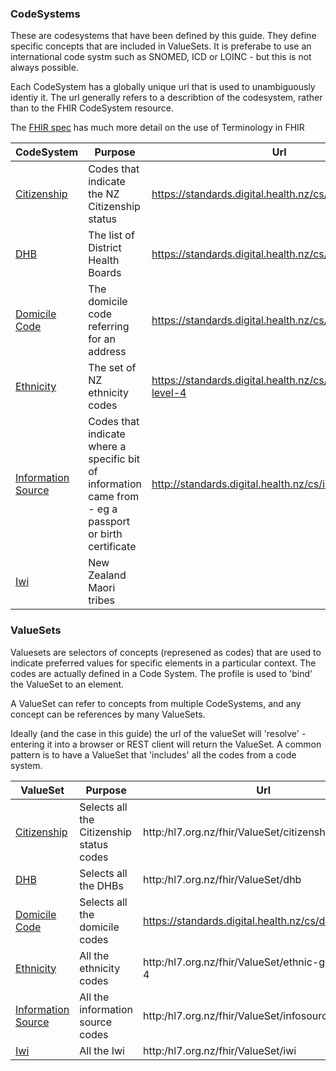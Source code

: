 ### CodeSystems

These are codesystems that have been defined by this guide. They define specific concepts that are included in ValueSets. It is preferabe to use an international code systm such as SNOMED, ICD or LOINC - but this is not always possible.

Each CodeSystem has a globally unique url that is used to unambiguously identiy it. The url generally refers to a describtion of the codesystem, rather than to the FHIR CodeSystem resource.

The [FHIR spec](http://hl7.org/fhir/terminology-module.html) has much more detail on the use of Terminology in FHIR

| CodeSystem | Purpose | Url |
| --- | --- | --- |
| [Citizenship](CodeSystem-citizenshipStatus.html) | Codes that indicate the NZ Citizenship status | https://standards.digital.health.nz/cs/citizenshipstatus |
| [DHB](CodeSystem-dhb.html) | The list of District Health Boards | https://standards.digital.health.nz/cs/dhb-code |
| [Domicile Code](CodeSystem-domicileCode.html) | The domicile code referring for an address | https://standards.digital.health.nz/cs/domicileCode |
| [Ethnicity](CodeSystem-ethnicityL4.html) | The set of NZ ethnicity codes | https://standards.digital.health.nz/cs/ethnic-group-level-4 |
| [Information Source](CodeSystem-infosource.html) | Codes that indicate where a specific bit of information came from - eg a passport or birth certificate  | http://standards.digital.health.nz/cs/infosource |
| [Iwi](CodeSystem-Iwi.html) | New Zealand Maori tribes |  |


### ValueSets

Valuesets are selectors of concepts (represened as codes) that are used to indicate preferred values for specific elements in a particular context. The codes are actually defined in a Code System. The profile is used to 'bind' the ValueSet to an element.

A ValueSet can refer to concepts from multiple CodeSystems, and any concept can be references by many ValueSets. 

Ideally (and the case in this guide) the url of the valueSet will 'resolve' - entering it into a browser or REST client will return the ValueSet. 
A common pattern is to have a ValueSet that 'includes' all the codes from a code system.

| ValueSet | Purpose | Url |
| --- | --- | --- |
| [Citizenship](ValueSet-citizenshipStatus.html) | Selects all the Citizenship status codes| http:/hl7.org.nz/fhir/ValueSet/citizenshipstatus |
| [DHB](ValueSet-dhb.html) | Selects all the DHBs | http:/hl7.org.nz/fhir/ValueSet/dhb |
| [Domicile Code](ValueSet-domicileCode.html) | Selects all the domicile codes | https://standards.digital.health.nz/cs/domicileCode |
| [Ethnicity](ValueSet-ethnicity.html) | All the ethnicity codes | http:/hl7.org.nz/fhir/ValueSet/ethnic-group-level-4 |
| [Information Source](ValueSet-infosource.html) | All the information source codes  | http:/hl7.org.nz/fhir/ValueSet/infosource |
| [Iwi](ValueSet-Iwi.html) | All the Iwi | http:/hl7.org.nz/fhir/ValueSet/iwi  |
